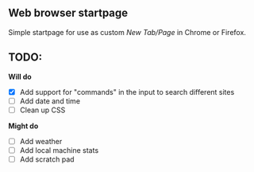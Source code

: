 ## Web browser startpage
Simple startpage for use as custom *New Tab/Page* in Chrome or Firefox.

## TODO:

**Will do**
- [X] Add support for "commands" in the input to search different sites
- [ ] Add date and time
- [ ] Clean up CSS

**Might do**
- [ ] Add weather
- [ ] Add local machine stats
- [ ] Add scratch pad

